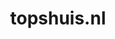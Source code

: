 ---
layout: post
title:  "topshuis.nl"
internal_url:  "/data/topshuis.nl.html"
categories: dutchgov
---